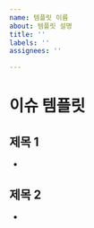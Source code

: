 ```yaml
---
name: 템플릿 이름
about: 템플릿 설명
title: ''
labels: ''
assignees: ''

---
```


# 이슈 템플릿
## 제목 1
- 

## 제목 2
-
